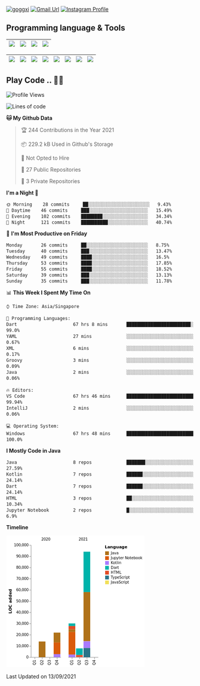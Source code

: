 [![goggxi](https://img.shields.io/badge/Portofolio-Goggxi-orange)](https://goggxi.github.io)
[![Gmail Url](https://img.shields.io/twitter/url?label=Goggxi@gmail.com&logo=gmail&style=social&url=http%3A%2F%2Fmailto%3Acontact.Goggxi@gmail.com)](mailto:Goggxi@gmail.com) [![Instagram Profile](https://img.shields.io/twitter/url?label=moh_rifkan&logo=instagram&style=social&url=https://www.instagram.com/moh_rifkan/)](https://www.instagram.com/moh_rifkan/)

## Programming language & Tools
| [<img src="https://cdn.svgporn.com/logos/java.svg" width="50">]() |[<img src="https://cdn.svgporn.com/logos/kotlin.svg" width="50">]() | [<img src="https://cdn.svgporn.com/logos/dart.svg" width="50">]() | [<img src="https://cdn.svgporn.com/logos/python.svg" width="50">]() |
|---|---|---|---|

| [<img src=https://lh3.googleusercontent.com/6n8UeRbQwQV1TPp1WgpWjciVkO0um_oDNSbnAqvYRCDAebCfv22RkgwPxkwRkV6aNHi98r9gyFsfOT2pbCMCeXBbIp-5vOqSrOnhbw width="50">]() | [<img src="https://cdn.svgporn.com/logos/flutter.svg" width="50">]() | [<img src="https://cdn.svgporn.com/logos/jupyter.svg" width="50">]() | [<img src="https://cdn.svgporn.com/logos/mysql.svg" width="50">]() | <img src="https://cdn.svgporn.com/logos/postgresql.svg" width="50"/> | <img src="https://cdn.svgporn.com/logos/firebase.svg" width="50"/> | <img src="https://cdn.svgporn.com/logos/spring-icon.svg" width="50"/> | <img src="https://cncf-branding.netlify.app/img/projects/grpc/horizontal/color/grpc-horizontal-color.svg" width="50"/>
|-----|----|----|----|----|----|----|----|


## Play Code .. 💬🚀

<!--START_SECTION:waka-->
![Profile Views](http://img.shields.io/badge/Profile%20Views-0-blue)

![Lines of code](https://img.shields.io/badge/From%20Hello%20World%20I%27ve%20Written-167695%20lines%20of%20code-blue)

**🐱 My Github Data** 

> 🏆 244 Contributions in the Year 2021
 > 
> 📦 229.2 kB Used in Github's Storage 
 > 
> 🚫 Not Opted to Hire
 > 
> 📜 27 Public Repositories 
 > 
> 🔑 3 Private Repositories  
 > 
**I'm a Night 🦉** 

```text
🌞 Morning    28 commits     ██░░░░░░░░░░░░░░░░░░░░░░░   9.43% 
🌆 Daytime    46 commits     ███░░░░░░░░░░░░░░░░░░░░░░   15.49% 
🌃 Evening    102 commits    ████████░░░░░░░░░░░░░░░░░   34.34% 
🌙 Night      121 commits    ██████████░░░░░░░░░░░░░░░   40.74%

```
📅 **I'm Most Productive on Friday** 

```text
Monday       26 commits     ██░░░░░░░░░░░░░░░░░░░░░░░   8.75% 
Tuesday      40 commits     ███░░░░░░░░░░░░░░░░░░░░░░   13.47% 
Wednesday    49 commits     ████░░░░░░░░░░░░░░░░░░░░░   16.5% 
Thursday     53 commits     ████░░░░░░░░░░░░░░░░░░░░░   17.85% 
Friday       55 commits     ████░░░░░░░░░░░░░░░░░░░░░   18.52% 
Saturday     39 commits     ███░░░░░░░░░░░░░░░░░░░░░░   13.13% 
Sunday       35 commits     ███░░░░░░░░░░░░░░░░░░░░░░   11.78%

```


📊 **This Week I Spent My Time On** 

```text
⌚︎ Time Zone: Asia/Singapore

💬 Programming Languages: 
Dart                     67 hrs 8 mins       ████████████████████████░   99.0% 
YAML                     27 mins             ░░░░░░░░░░░░░░░░░░░░░░░░░   0.67% 
XML                      6 mins              ░░░░░░░░░░░░░░░░░░░░░░░░░   0.17% 
Groovy                   3 mins              ░░░░░░░░░░░░░░░░░░░░░░░░░   0.09% 
Java                     2 mins              ░░░░░░░░░░░░░░░░░░░░░░░░░   0.06%

🔥 Editors: 
VS Code                  67 hrs 46 mins      █████████████████████████   99.94% 
IntelliJ                 2 mins              ░░░░░░░░░░░░░░░░░░░░░░░░░   0.06%

💻 Operating System: 
Windows                  67 hrs 48 mins      █████████████████████████   100.0%

```

**I Mostly Code in Java** 

```text
Java                     8 repos             ███████░░░░░░░░░░░░░░░░░░   27.59% 
Kotlin                   7 repos             ██████░░░░░░░░░░░░░░░░░░░   24.14% 
Dart                     7 repos             ██████░░░░░░░░░░░░░░░░░░░   24.14% 
HTML                     3 repos             ██░░░░░░░░░░░░░░░░░░░░░░░   10.34% 
Jupyter Notebook         2 repos             █░░░░░░░░░░░░░░░░░░░░░░░░   6.9%

```


**Timeline**

![Chart not found](https://raw.githubusercontent.com/Goggxi/Goggxi/main/charts/bar_graph.png) 


 Last Updated on 13/09/2021
<!--END_SECTION:waka-->
